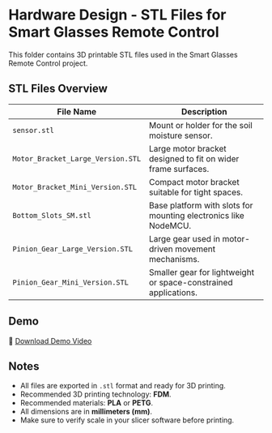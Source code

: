 # Hardware Design - STL Files for Smart Glasses Remote Control

This folder contains 3D printable STL files used in the Smart Glasses Remote Control project.

## STL Files Overview

| File Name                         | Description                                                       |
|----------------------------------|-------------------------------------------------------------------|
| `sensor.stl`                     | Mount or holder for the soil moisture sensor.                    |
| `Motor_Bracket_Large_Version.STL`| Large motor bracket designed to fit on wider frame surfaces.     |
| `Motor_Bracket_Mini_Version.STL` | Compact motor bracket suitable for tight spaces.                 |
| `Bottom_Slots_SM.stl`            | Base platform with slots for mounting electronics like NodeMCU.  |
| `Pinion_Gear_Large_Version.STL`  | Large gear used in motor-driven movement mechanisms.             |
| `Pinion_Gear_Mini_Version.STL`   | Smaller gear for lightweight or space-constrained applications.  |


## Demo

🎥 [Download Demo Video](media/demo.mp4)

## Notes

- All files are exported in `.stl` format and ready for 3D printing.
- Recommended 3D printing technology: **FDM**.
- Recommended materials: **PLA** or **PETG**.
- All dimensions are in **millimeters (mm)**.
- Make sure to verify scale in your slicer software before printing.
